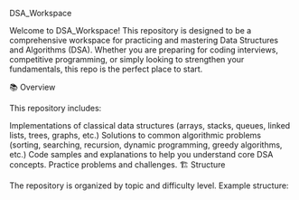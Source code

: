 DSA_Workspace

Welcome to DSA_Workspace! This repository is designed to be a comprehensive workspace for practicing and mastering Data Structures and Algorithms (DSA). Whether you are preparing for coding interviews, competitive programming, or simply looking to strengthen your fundamentals, this repo is the perfect place to start.

📚 Overview

This repository includes:

Implementations of classical data structures (arrays, stacks, queues, linked lists, trees, graphs, etc.)
Solutions to common algorithmic problems (sorting, searching, recursion, dynamic programming, greedy algorithms, etc.)
Code samples and explanations to help you understand core DSA concepts.
Practice problems and challenges.
🏗️ Structure

The repository is organized by topic and difficulty level. Example structure:
